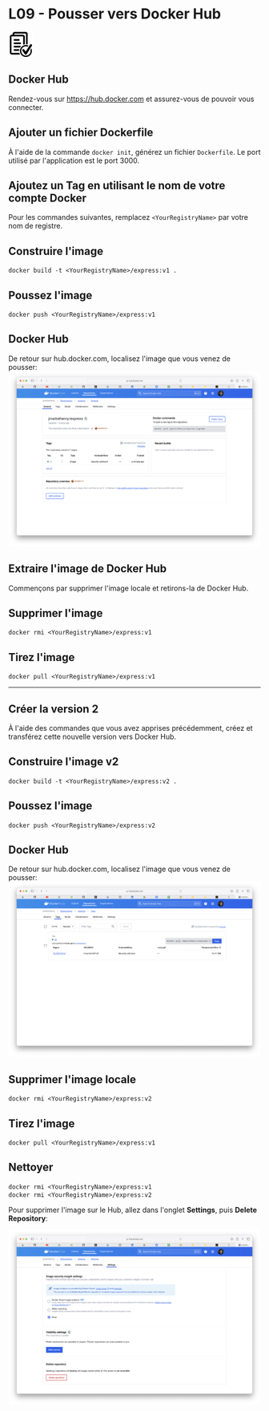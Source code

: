# L09 - Pousser vers Docker Hub

![Hands-On Files](../images/checked-files-50px.png)

## Docker Hub

Rendez-vous sur https://hub.docker.com et assurez-vous de pouvoir vous connecter.

## Ajouter un fichier Dockerfile

À l'aide de la commande `docker init`, générez un fichier `Dockerfile`.
Le port utilisé par l'application est le port 3000.

## Ajoutez un Tag en utilisant le nom de votre compte Docker

Pour les commandes suivantes, remplacez `<YourRegistryName>` par votre nom de registre.

## Construire l'image

    docker build -t <YourRegistryName>/express:v1 .

## Poussez l'image

    docker push <YourRegistryName>/express:v1

## Docker Hub

De retour sur hub.docker.com, localisez l'image que vous venez de pousser:
![Docker Hub Repository](images/repository.png)

## Extraire l'image de Docker Hub

Commençons par supprimer l'image locale et retirons-la de Docker Hub.

## Supprimer l'image

    docker rmi <YourRegistryName>/express:v1

## Tirez l'image

    docker pull <YourRegistryName>/express:v1

---

## Créer la version 2

À l'aide des commandes que vous avez apprises précédemment, créez et transférez cette nouvelle version vers Docker Hub.

## Construire l'image v2

    docker build -t <YourRegistryName>/express:v2 .

## Poussez l'image

    docker push <YourRegistryName>/express:v2

## Docker Hub

De retour sur hub.docker.com, localisez l'image que vous venez de pousser:
![Docker Hub Repository tags](images/tags.png)

## Supprimer l'image locale

    docker rmi <YourRegistryName>/express:v2

## Tirez l'image

    docker pull <YourRegistryName>/express:v1

## Nettoyer

    docker rmi <YourRegistryName>/express:v1
    docker rmi <YourRegistryName>/express:v2

Pour supprimer l'image sur le Hub, allez dans l'onglet **Settings**, puis **Delete Repository**:

![Docker Hub, repository Settings](images/settings.png)
